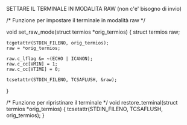 SETTARE IL TERMINALE IN MODALITA RAW (non c'e' bisogno di invio)

/* Funzione per impostare il terminale in modalità raw */

void set_raw_mode(struct termios *orig_termios) {
    struct termios raw;
    
    tcgetattr(STDIN_FILENO, orig_termios);
    raw = *orig_termios;
    
    raw.c_lflag &= ~(ECHO | ICANON);
    raw.c_cc[VMIN] = 1;
    raw.c_cc[VTIME] = 0;
    
    tcsetattr(STDIN_FILENO, TCSAFLUSH, &raw);
}




/* Funzione per ripristinare il terminale */
void restore_terminal(struct termios *orig_termios) {
    tcsetattr(STDIN_FILENO, TCSAFLUSH, orig_termios);
}